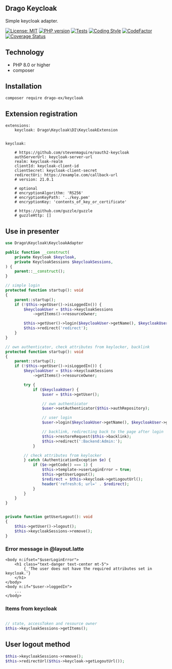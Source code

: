## Drago Keycloak
Simple keycloak adapter.

[![License: MIT](https://img.shields.io/badge/License-MIT-yellow.svg)](https://raw.githubusercontent.com/drago-ex/keycloak/master/license.md)
[![PHP version](https://badge.fury.io/ph/drago-ex%2Fkeycloak.svg)](https://badge.fury.io/ph/drago-ex%2Fkeycloak)
[![Tests](https://github.com/drago-ex/keycloak/actions/workflows/tests.yml/badge.svg)](https://github.com/drago-ex/keycloak/actions/workflows/tests.yml)
[![Coding Style](https://github.com/drago-ex/keycloak/actions/workflows/coding-style.yml/badge.svg)](https://github.com/drago-ex/keycloak/actions/workflows/coding-style.yml)
[![CodeFactor](https://www.codefactor.io/repository/github/drago-ex/keycloak/badge)](https://www.codefactor.io/repository/github/drago-ex/keycloak)
[![Coverage Status](https://coveralls.io/repos/github/drago-ex/keycloak/badge.svg?branch=master)](https://coveralls.io/github/drago-ex/keycloak?branch=master)

## Technology
- PHP 8.0 or higher
- composer

## Installation
```
composer require drago-ex/keycloak
```

## Extension registration
```neon
extensions:
	keycloak: Drago\Keycloak\DI\KeycloakExtension


keycloak:

	# https://github.com/stevenmaguire/oauth2-keycloak
	authServerUrl: keycloak-server-url
	realm: keycloak-realm
	clientId: keycloak-client-id
	clientSecret: keycloak-client-secret
	redirectUri: https://example.com/callback-url
	# version: 21.0.1

	# optional
	# encryptionAlgorithm: 'RS256'
	# encryptionKeyPath: '../key.pem'
	# encryptionKey: 'contents_of_key_or_certificate'

	# https://github.com/guzzle/guzzle
	# guzzleHttp: []
```

## Use in presenter
```php
use Drago\Keycloak\KeycloakAdapter

public function __construct(
	private Keycloak $keycloak,
	private KeycloakSessions $keycloakSessions,
) {
	parent::__construct();
}

// simple login
protected function startup(): void
{
	parent::startup();
	if (!$this->getUser()->isLoggedIn()) {
		$keycloakUser = $this->keycloakSessions
			->getItems()->resourceOwner;

		$this->getUser()->login($keycloakUser->getName(), $keycloakUser->getId());
		$this->redirect('redirect');
	}
}

// own authenticator, check attributes from keylocker, backlink
protected function startup(): void
{
	parent::startup();
	if (!$this->getUser()->isLoggedIn()) {
		$keycloakUser = $this->keycloakSessions
			->getItems()->resourceOwner;

		try {
			if ($keycloakUser) {
				$user = $this->getUser();

				// own authenticator
				$user->setAuthenticator($this->authRepository);

				// user login
				$user->login($keycloakUser->getName(), $keycloakUser->getId());

				// backlink, redirecting back to the page after login
				$this->restoreRequest($this->backlink);
				$this->redirect(':Backend:Admin:');
			}

		// check attributes from keylocker
		} catch (AuthenticationException $e) {
			if ($e->getCode() === 1) {
				$this->template->userLoginError = true;
				$this->getUserLogout();
				$redirect = $this->keycloak->getLogoutUrl();
				header('refresh:6; url=' . $redirect);
			}
		}
	}
}


private function getUserLogout(): void
{
	$this->getUser()->logout();
	$this->keycloakSessions->remove();
}
```

### Error message in @layout.latte
```latte
<body n:ifset="$userLoginError">
	<h1 class="text-danger text-center mt-5">
		{_'The user does not have the required attributes set in keycloak.'}
	</h1>
</body>
<body n:if="$user->loggedIn">
	...
</body>
```

### Items from keycloak
```php

// state, accessToken and resource owner
$this->keycloakSessions->getItems();
```

## User logout method
```php
$this->keycloakSessions->remove();
$this->redirectUrl($this->keycloak->getLogoutUrl());
```
